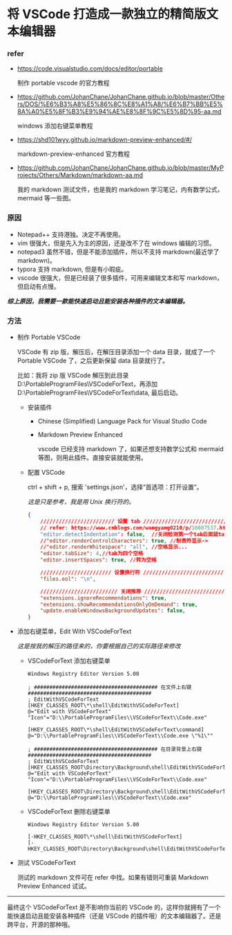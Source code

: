# 将 VSCode 打造成一款独立的精简版文本编辑器

### refer

- <https://code.visualstudio.com/docs/editor/portable>

    制作 portable vscode 的官方教程

- <https://github.com/JohanChane/JohanChane.github.io/blob/master/Others/DOS/%E6%B3%A8%E5%86%8C%E8%A1%A8/%E6%B7%BB%E5%8A%A0%E5%8F%B3%E9%94%AE%E8%8F%9C%E5%8D%95-aa.md>

    windows 添加右键菜单教程

- <https://shd101wyy.github.io/markdown-preview-enhanced/#/>

    markdown-preview-enhanced 官方教程

- <https://github.com/JohanChane/JohanChane.github.io/blob/master/MyProjects/Others/Markdown/markdown-aa.md>

    我的 markdown 测试文件，也是我的 markdown 学习笔记，内有数学公式， mermaid 等一些图。

### 原因

- Notepad++ 支持港独。决定不再使用。
- vim 很强大，但是先入为主的原因，还是改不了在 windows 编辑的习惯。
- notepad3 虽然不错，但是不能添加插件，所以不支持 markdown(最近学了 markdown)。
- typora 支持 markdown, 但是有小瑕疵。
- vscode 很强大，但是已经装了很多插件，可用来编辑文本和写 markdown，但启动有点慢。

***综上原因，我需要一款能快速启动且能安装各种插件的文本编辑器。***

### 方法

- 制作 Portable VSCode

    VSCode 有 zip 版，解压后，在解压目录添加一个 data 目录，就成了一个 Portable VSCode 了，之后更新保留 data 目录就行了。

    比如：我将 zip 版 VSCode 解压到此目录 D:\PortableProgramFiles\VSCodeForText，再添加 D:\PortableProgramFiles\VSCodeForText\data, 最后启动。

    - 安装插件

        - Chinese (Simplified) Language Pack for Visual Studio Code

        - Markdown Preview Enhanced
        
            vscode 已经支持 markdown 了，如果还想支持数学公式和 mermaid 等图，则用此插件。直接安装就能使用。

    - 配置 VSCode

        ctrl + shift + p, 搜索 'settings.json'，选择“首选项：打开设置”。

        *这是只是参考，我是用 Unix 换行符的。*

        ```json
        {
            //////////////////////// 设置 tab ///////////////////////////
            // refer: https://www.cnblogs.com/wangyang0210/p/10807537.html
            "editor.detectIndentation": false,  //关闭检测第一个tab后面就tab
            //"editor.renderControlCharacters": true, //制表符显示->
            //"editor.renderWhitespace": "all", //空格显示...
            "editor.tabSize": 4,//tab为四个空格
            "editor.insertSpaces": true, //转为空格

            /////////////////////// 设置换行符 //////////////////////////
            "files.eol": "\n",

            ///////////////////////// 关闭推荐 ////////////////////////////
            "extensions.ignoreRecommendations": true,
            "extensions.showRecommendationsOnlyOnDemand": true,
            "update.enableWindowsBackgroundUpdates": false,
        }
        ```

- 添加右键菜单，Edit With VSCodeForText

    *这是按我的解压的路径来的，你要根据自己的实际路径来修改*

    - VSCodeForText 添加右键菜单

        ```
        Windows Registry Editor Version 5.00

        ; ######################################## 在文件上右键 ########################################
        ; EditWithVSCodeForText
        [HKEY_CLASSES_ROOT\*\shell\EditWithVSCodeForText]
        @="Edit with VSCodeForText"
        "Icon"="D:\\PortableProgramFiles\\VSCodeForText\\Code.exe"

        [HKEY_CLASSES_ROOT\*\shell\EditWithVSCodeForText\command]
        @="D:\\PortableProgramFiles\\VSCodeForText\\Code.exe \"%1\""

        ; ######################################## 在目录背景上右键 ########################################
        ; EditWithVSCodeForText
        [HKEY_CLASSES_ROOT\Directory\Background\shell\EditWithVSCodeForText]
        @="Edit with VSCodeForText"
        "Icon"="D:\\PortableProgramFiles\\VSCodeForText\\Code.exe"

        [HKEY_CLASSES_ROOT\Directory\Background\shell\EditWithVSCodeForText\command]
        @="D:\\PortableProgramFiles\\VSCodeForText\\Code.exe"
        ```

    - VSCodeForText 删除右键菜单

        ```
        Windows Registry Editor Version 5.00

        [-HKEY_CLASSES_ROOT\*\shell\EditWithVSCodeForText]
        [-HKEY_CLASSES_ROOT\Directory\Background\shell\EditWithVSCodeForText]
        ```

- 测试 VSCodeForText

    测试的 markdown 文件可在 refer 中找。如果有错则可重装 Markdown Preview Enhanced 试试。

---

最终这个 VSCodeForText 是不影响你当前的 VSCode 的，这样你就拥有了一个能快速启动且能安装各种插件（还是 VSCode 的插件哦）的文本编辑器了。还是跨平台，开源的那种哦。
